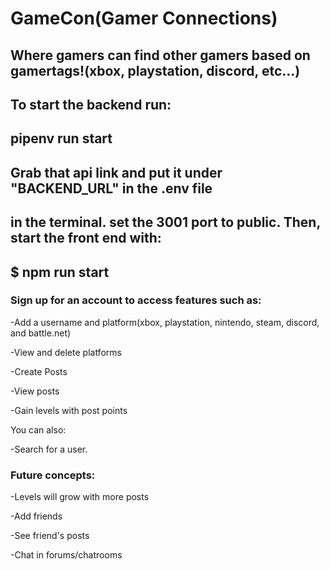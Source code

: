 # GameCon(Gamer Connections)

Where gamers can find other gamers based on gamertags!(xbox, playstation, discord, etc...)
---
To start the backend run: 
---
pipenv run start 
---
Grab that api link and put it under "BACKEND_URL" in the .env file
---
in the terminal. set the 3001 port to public. 
Then, start the front end with: 
---
 $ npm run start
---

### Sign up for an account to access features such as:
-Add a username and platform(xbox, playstation, nintendo, steam, discord, and battle.net)

-View and delete platforms

-Create Posts

-View posts

-Gain levels with post points

You can also:

-Search for a user.

### Future concepts:
-Levels will grow with more posts

-Add friends

-See friend's posts

-Chat in forums/chatrooms

